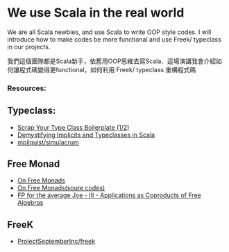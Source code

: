 # We use Scala in the real world

We are all Scala newbies, and use Scala to write OOP style codes. I will introduce how to make codes be more functional and use Freek/ typeclass in our projects.

我們這個團隊都是Scala新手，依舊用OOP思維去寫Scala．這場演講我會介紹如何讓程式碼變得更functional，如何利用 Freek/ typeclass 重構程式碼

### Resources:

## Typeclass:
* [Scrap Your Type Class Boilerplate (1/2)](http://aakashns.github.io/better-type-class.html)
* [Demystifying Implicits and Typeclasses in Scala](http://www.cakesolutions.net/teamblogs/demystifying-implicits-and-typeclasses-in-scala)
* [mpilquist/simulacrum](https://github.com/mpilquist/simulacrum)

## Free Monad
* [On Free Monads](http://perevillega.com/understanding-free-monads)
* [On Free Monads(soure codes)](https://github.com/pvillega/free-monad-sample)
* [FP for the average Joe - III - Applications as Coproducts of Free Algebras](https://www.47deg.com/blog/fp-for-the-average-joe-part3-free-monads/)

## FreeK
* [ProjectSeptemberInc/freek](https://github.com/ProjectSeptemberInc/freek)